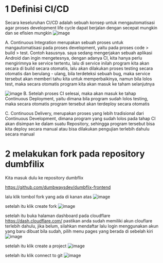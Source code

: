 # 1 Definisi CI/CD

Secara keseluruhan CI/CD adalah sebuah konsep untuk mengautomatisasi agar proses development life cycle dapat berjalan dengan secepat mungkin dan se efisien mungkin
![image](https://user-images.githubusercontent.com/36489276/202966151-e58b7d46-b0f3-4b1b-bb1e-343300fd9135.png)

A. Continuous Integration
merupakan sebuah proses untuk mangautomatisasi pada proses development, yaitu pada proses code > build > test.
Contoh kasusnya. saya sedang mengerjakan sebuah aplikasi Android dan ingin mengetesnya, dengan adanya CI, kita hanya perlu mengirimnya ke service tertentu, lalu
di service inilah program kita akan secara di build secara otomatis, lalu akan dilakukan proses testing secara otomatis dan berulang - ulang, bila terdeteksi sebuah bug, maka service tersebut akan memberi tahu kita untuk memperbaikinya, namun bila lolos test, maka secara otomatis program kita akan masuk ke taham selanjutnya

![image](https://user-images.githubusercontent.com/36489276/202970159-c1488975-2cc5-4261-a3bf-dd6bf24c42ed.png)
B. Setelah proses CI selesai, maka akan masuk ke tahap Continuous Deployment, yaitu dimana bila program sudah lolos testing, maka secara otomatis program tersebut
akan terdeploy secara otomatis

C. Continuous Delivery, merupakan proses yang lebih tradisional dari Continuous Development, dimana program yang sudah lolos pada tahap CI akan disimpan ke dalam suatu Repository, sehingga program tersebut bisa kita deploy secara manual atau 
bisa dilakukan pengujian terlebih dahulu secara manual

# 2 melakukan fork pada repository dumbfilix

Kita masuk dulu ke repository dumbflix

https://github.com/dumbwaysdev/dumbflix-frontend


lalu klik tombol fork yang ada di kanan atas
![image](https://user-images.githubusercontent.com/36489276/203003715-72450cf6-c828-4c63-a162-382acdb37545.png)

setelah itu klik create fork
![image](https://user-images.githubusercontent.com/36489276/203006190-d53b7113-cfaf-4d27-9186-3a8c59843507.png)

setelah itu buka halaman dashboard pada cloudflare
https://dash.cloudflare.com/
pastikan anda sudah memiliki akun clouflare terlebih dahulu, jika belum, silahkan mendaftar lalu login menggunakan akun yang baru dibuat
bila sudah, pilih menu pages yang berada di sebelah kiri
![image](https://user-images.githubusercontent.com/36489276/203007352-d2c7b1d4-95e9-4368-ac46-2b7ad238eef1.png)

setelah itu klik create a project
![image](https://user-images.githubusercontent.com/36489276/203007623-54a12e7d-72cf-449c-bf0f-77f256efc6fa.png)

setelah itu klik connect to git
![image](https://user-images.githubusercontent.com/36489276/203009540-58d60ace-04f5-4240-9353-4864f3464e2f.png)

